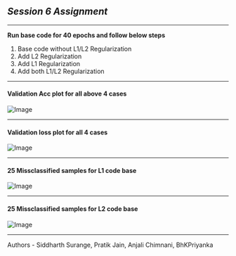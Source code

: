 <h2><i> Session 6 Assignment</i></h2>
<hr>

**Run base code for 40 epochs and follow below steps**<br>
<ol>
  <li> Base code without L1/L2 Regularization</li>
  <li> Add L2 Regularization </li>
  <li> Add L1 Regularization </li>
  <li> Add both L1/L2 Regularization </li>
</ol>
<hr>

<h4> Validation Acc plot for all above 4 cases</h3>

![Image](https://github.com/pratikiiitb2013/EVA4/blob/master/Session6/Val_accplot.png)

<hr>

<h4> Validation loss plot for all 4 cases</h3>

![Image](https://github.com/pratikiiitb2013/EVA4/blob/master/Session6/Val_lossplot.png)

<hr>

<h4>25 Missclassified samples for L1 code base</h3>

![Image](https://github.com/pratikiiitb2013/EVA4/blob/master/Session6/L1_Misclassified.png)

<hr>

<h4> 25 Missclassified samples for L2 code base </h3>

![Image](https://github.com/pratikiiitb2013/EVA4/blob/master/Session6/L2_Misclassified.png)

<hr>

Authors - Siddharth Surange, Pratik Jain, Anjali Chimnani, BhKPriyanka


         

